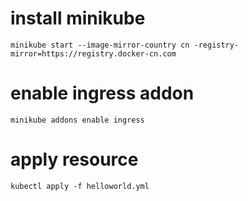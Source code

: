 # install minikube
```shell
minikube start --image-mirror-country cn -registry-mirror=https://registry.docker-cn.com
```

# enable ingress addon

```shell
minikube addons enable ingress
```

# apply resource

```shell
kubectl apply -f helloworld.yml
```